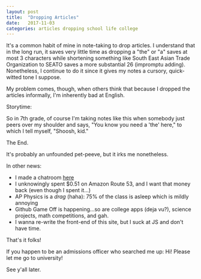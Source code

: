 ```yaml
---
layout: post
title:  "Dropping Articles"
date:   2017-11-03
categories: articles dropping school life college
---
```


It's a common habit of mine in note-taking to drop articles. I understand that
in the long run, it saves very little time as dropping a "the" or "a" saves at most
3 characters while shortening something like South East Asian Trade Organization
to SEATO saves a more substantial 26 (impromptu adding). Nonetheless, I continue
to do it since it gives my notes a cursory, quick-witted tone I suppose.

My problem comes, though, when others think that because I dropped the articles
informally, I'm inherently bad at English.

Storytime:

So in 7th grade, of course I'm taking notes like this when somebody just peers
over my shoulder and says, "You know you need a 'the' here," to which I tell myself,
"Shoosh, kid."

The End.

It's probably an unfounded pet-peeve, but it irks me nonetheless.

In other news:
  - I made a chatroom [here](http://chatteringwith.me)
  - I unknowingly spent $0.51 on Amazon Route 53, and I want that money back (even though I spent it...)
  - AP Physics is a *drag* (haha): 75% of the class is asleep which is mildly annoying
  - Github Game Off is happening...so are college apps (deja vu?), science projects, math competitions, and gah.
  - I wanna re-write the front-end of this site, but I suck at JS and don't have time.

That's it folks!

If you happen to be an admissions officer who searched me up: Hi! Please let me go to university!

See y'all later.
